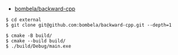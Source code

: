 - [bombela/backward-cpp](https://github.com/bombela/backward-cpp)

```
$ cd external
$ git clone git@github.com:bombela/backward-cpp.git --depth=1

$ cmake -B build/
$ cmake --build build/
$ ./build/Debug/main.exe
```
